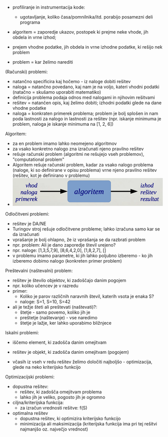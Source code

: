 - profiliranje in instrumentacija kode:
	- ugotavljanje, koliko časa/pomnilnika/itd. porabijo posamezni deli programa

- algoritem = zaporedje ukazov, postopek ki prejme neke vhode, jih obdela in vrne izhod;
- prejem vhodne podatke, jih obdela in vrne izhodne podatke, ki rešijo nek problem
- problem = kar želimo narediti

(Računski) problemi:
- natančno specificira kaj hočemo - iz naloge dobiti rešitev
- naloga = natančno povedano, kaj nam je na voljo, kateri vhodni podatki (natačno = skušamo uporabiti matematiko)
- definicija problema podaja odnos med nalogami in njihovim rešitvami
- rešitev = natančen opis, kaj želimo dobiti; izhodni podatki glede na dane vhodne podatke
- naloga = konkraten primerek problema; problem je bolj splošen in nam poda lastnosti za nalogo in lastnosti za rešitev (npr. iskanje minimuma je problem, naloga je iskanje minimuma na \[1, 2, 6\])

Algoritem:
- za en problem imamo lahko neomejeno algoritmov
- za vsako konkretno nalogo zna izračunati njeno pravilno rešitev
- rešuje računski problem (algoritmi ne rešujejo vseh problemov), "computational problem"
- Algoritem rešuje računski problem, kadar za vsako nalogo problema (naloge, ki so definirane v opisu problema) vrne njeno pravilno rešitev (rešitev, kot je definirano v problemu)
- ![400](../../Images/Pasted%20image%2020241001135949.png)

Odločitveni problemi:
- rešitev je DA/NE
- Turingov stroj rešuje odločitvene probleme; lahko izračuna samo kar se da izračunati
- vprašanje je bolj ohlapno, že iz vprašanja se da razbrati problem
- npr. problem: Ali je dano zaporedje števil urejeno?
- npr. naloge: \[1,3,5,7,9\], \[8,6,4,2,0\], \[1,8,2,7\], \[\] 
- v problemu imamo parametre, ki jih lahko poljubno izberemo - ko jih izberemo dobimo nalogo (konkreten primer problem)

Preštevalni (naštevalni) problem:
- rešitev je število objektov, ki zadoščajo danim pogojem
- npr. koliko učencev je v razredu
- primer:
	- Koliko je parov različnih naravnih števil, katerih vsota je enaka S?
	- naloge: S=1, S=10, S=42
- ali je težje šteti ali preštevati (naštevati)?:
	- štetje - samo povemo, koliko jih je
	- preštetje (naštevanje) - vse naredimo
	- štetje je lažje, ker lahko uporabimo bližnjece

Iskalni problemi:
- iščemo element, ki zadošča danim omejitvam
- rešitev je objekt, ki zadošča danim omejitvam (pogojem)

- včasih iz vseh v redu rešitev želimo določiti najboljšo - optimizacija, glede na neko kriterijsko funkcijo

Optimizacijski problemi:
- dopustna rešitev:
	- rešitev, ki zadošča omejitvam problema
	- lahko jih je veliko, pogosto jih je ogromno
- ciljna/kriterijska funkcija:
	- za izračun vrednosti rešitve: f(S)
- optimalna rešitev
	- dopustna rešitev, ki optimizira kriterijsko funkcijo
	- minimizacija ali maksimizacija (kriterijska funkcija ima pri tej rešitvi najmanjšo oz. največjo vrednost)

